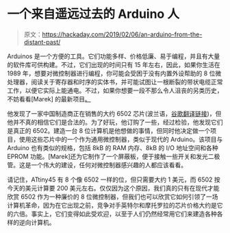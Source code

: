# 一个来自遥远过去的 Arduino 人

> 原文：<https://hackaday.com/2019/02/06/an-arduino-from-the-distant-past/>

Arduinos 是一个方便的工具。它们功能多样、价格低廉、易于编程，并且有大量的软件库可供构建。不过，它们出现的时间只有 15 年左右，因此，如果你生活在 1989 年，想要对微控制器进行编程，你可能会受困于没有内置外设帮助的 8 位微处理器，阅读关于寄存器和时序的实体书，并可能试图让一根断裂的带状电缆正常工作，以便它实际上能通电。不过，如果你想要一段不那么令人沮丧的另类历史，不妨看看[Marek] 的最新项目[。](https://hackaday.io/project/163671-6502-retro-controller-board)

他发现了一家中国制造商正在销售的大约 6502 芯片(波兰语，[谷歌翻译链接](https://translate.google.com/translate?sl=auto&tl=en&u=https%3A%2F%2Fforbot.pl%2Fforum%2Ftopic%2F13108-6502-jako-mikrokontroler%2F))，但他并不真的相信它们是合法的。为了好玩，他订购了一些，经过检验，他发现它们是真正的 6502。建造一台 8 位计算机是他想做的事情，但同时他决定做一个项目，使用这些芯片中的一个作为通用微控制器，类似于现代的 Arduino。该项目与 Arduino 也有类似的规格，包括 8kB 的 RAM 内存、8kB 的 I/O 地址空间和各种 EPROM 功能。[Marek]还为它制作了一个屏蔽板，便于接触一些开关和发光二极管。这是一个伟大的建设，任何对微控制器感兴趣的人都应该看看。

请记住，ATtiny45 有 8 个像 6502 一样的位，但只需要大约 1 美元，而 6502 按今天的美元计算要 200 美元左右。仅仅因为这个原因，我们真的只有在现代才能欣赏 6502 作为一种廉价的 8 位微控制器，但我们也可以欣赏它如何引领了一场计算机革命，因为在它出现之前，竞争对手英特尔和摩托罗拉的芯片价格大约是它的六倍。事实上，它们变得如此受欢迎，以至于人们仍然经常用它们来建造各种各样的逆向计算机。